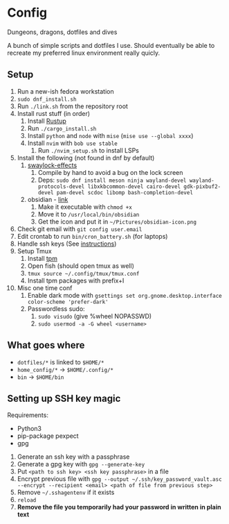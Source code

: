 # Config

Dungeons, dragons, dotfiles and dives

A bunch of simple scripts and dotfiles I use. Should eventually be able to recreate my preferred linux environment really quicly.

## Setup

1. Run a new-ish fedora workstation
2. `sudo dnf_install.sh`
3. Run `./link.sh` from the repository root
4. Install rust stuff (in order)
   1. Install [Rustup](https://rustup.rs/)
   2. Run `./cargo_install.sh`
   3. Install `python` and `node` with `mise` (`mise use --global xxxx`)
   4. Install `nvim` with `bob use stable`
      1. Run `./nvim_setup.sh` to install LSPs
5. Install the following (not found in dnf by default)
   1. [swaylock-effects](https://github.com/jirutka/swaylock-effects)
      1. Compile by hand to avoid a bug on the lock screen
      2. Deps: `sudo dnf install meson ninja wayland-devel wayland-protocols-devel libxkbcommon-devel cairo-devel gdk-pixbuf2-devel pam-devel scdoc libomp bash-completion-devel`
   2. obsidian - [link](https://obsidian.md/download)
      1. Make it executable with `chmod +x`
      2. Move it to `/usr/local/bin/obsidian`
      3. Get the icon and put it in `~/Pictures/obsidian-icon.png`
6. Check git email with `git config user.email`
7. Edit crontab to run `bin/cron_battery.sh` (for laptops)
8. Handle ssh keys (See [instructions](#setting-up-ssh-key-magic))
9. Setup Tmux
   1. Install [tpm](https://github.com/tmux-plugins/tpm)
   2. Open fish (should open tmux as well)
   3. `tmux source ~/.config/tmux/tmux.conf`
   4. Install tpm packages with prefix+I
10. Misc one time conf
    1. Enable dark mode with `gsettings set org.gnome.desktop.interface color-scheme 'prefer-dark'`
    2. Passwordless sudo:
       1. `sudo visudo` (give %wheel NOPASSWD)
       2. `sudo usermod -a -G wheel <username>`

## What goes where

- `dotfiles/*` is linked to `$HOME/*`
- `home_config/*` -> `$HOME/.config/*`
- `bin` -> `$HOME/bin`

## Setting up SSH key magic

Requirements:

- Python3
- pip-package pexpect
- gpg

1. Generate an ssh key with a passphrase
2. Generate a gpg key with `gpg --generate-key`
3. Put `<path to ssh key> <ssh key passphrase>` in a file
4. Encrypt previous file with `gpg --output ~/.ssh/key_password_vault.asc --encrypt --recipient <email> <path of file from previous step>`
5. Remove `~/.sshagentenv` if it exists
6. `reload`
7. **Remove the file you temporarily had your password in written in plain text**
